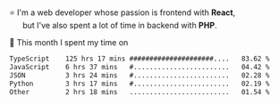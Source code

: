 ⭐ I'm a web developer whose passion is frontend with <b>React</b>,<br/>
&nbsp; &nbsp; &nbsp; but I've also spent a lot of time in backend with <b>PHP</b>.

📅 This month I spent my time on

<!--START_SECTION:waka-->

```txt
TypeScript    125 hrs 17 mins #####################....   83.62 %
JavaScript    6 hrs 37 mins   #........................   04.42 %
JSON          3 hrs 24 mins   #........................   02.28 %
Python        3 hrs 17 mins   #........................   02.19 %
Other         2 hrs 18 mins   .........................   01.54 %
```

<!--END_SECTION:waka-->
